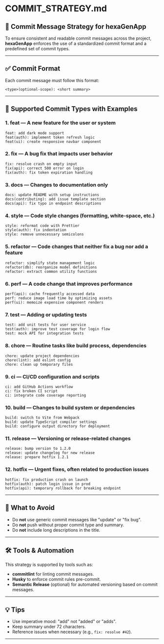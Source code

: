 <!--
SPDX-FileCopyrightText: 2025 hexaTune LLC
SPDX-License-Identifier: MIT
-->

# COMMIT_STRATEGY.md

## 🔖 Commit Message Strategy for hexaGenApp

To ensure consistent and readable commit messages across the project, **hexaGenApp** enforces the use of a standardized commit format and a predefined set of commit types.

---

## ✅ Commit Format

Each commit message must follow this format:

```text
<type>(optional-scope): <short summary>
```

---

## 🧩 Supported Commit Types with Examples

### 1. **feat** — A new feature for the user or system

```text
feat: add dark mode support
feat(auth): implement token refresh logic
feat(ui): create responsive navbar component
```

### 2. **fix** — A bug fix that impacts user behavior

```text
fix: resolve crash on empty input
fix(api): correct 500 error on login
fix(auth): fix token expiration handling
```

### 3. **docs** — Changes to documentation only

```text
docs: update README with setup instructions
docs(contributing): add issue template section
docs(api): fix typo in endpoint descriptions
```

### 4. **style** — Code style changes (formatting, white-space, etc.)

```text
style: reformat code with Prettier
style(auth): fix indentation
style: remove unnecessary semicolons
```

### 5. **refactor** — Code changes that neither fix a bug nor add a feature

```text
refactor: simplify state management logic
refactor(db): reorganize model definitions
refactor: extract common utility functions
```

### 6. **perf** — A code change that improves performance

```text
perf(api): cache frequently accessed data
perf: reduce image load time by optimizing assets
perf(ui): memoize expensive component renders
```

### 7. **test** — Adding or updating tests

```text
test: add unit tests for user service
test(auth): improve test coverage for login flow
test: mock API for integration tests
```

### 8. **chore** — Routine tasks like build process, dependencies

```text
chore: update project dependencies
chore(lint): add eslint config
chore: clean up temporary files
```

### 9. **ci** — CI/CD configuration and scripts

```text
ci: add GitHub Actions workflow
ci: fix broken CI script
ci: integrate code coverage reporting
```

### 10. **build** — Changes to build system or dependencies

```text
build: switch to Vite from Webpack
build: update TypeScript compiler settings
build: configure output directory for deployment
```

### 11. **release** — Versioning or release-related changes

```text
release: bump version to 1.2.0
release: update changelog for new release
release: prepare hotfix 1.2.1
```

### 12. **hotfix** — Urgent fixes, often related to production issues

```text
hotfix: fix production crash on launch
hotfix(auth): patch login issue in prod
hotfix(api): temporary rollback for breaking endpoint
```

---

## 🚫 What to Avoid

- Do **not** use generic commit messages like "update" or "fix bug".
- Do **not** push without proper commit type and summary.
- Do **not** include long descriptions in the title.

---

## 🛠 Tools & Automation

This strategy is supported by tools such as:

- **commitlint** for linting commit messages.
- **Husky** to enforce commit rules pre-commit.
- **Semantic Release** (optional) for automated versioning based on commit messages.

---

## 💡 Tips

- Use imperative mood: "add" not "added" or "adds".
- Keep summary under 72 characters.
- Reference issues when necessary (e.g., `fix: resolve #42`).

---
